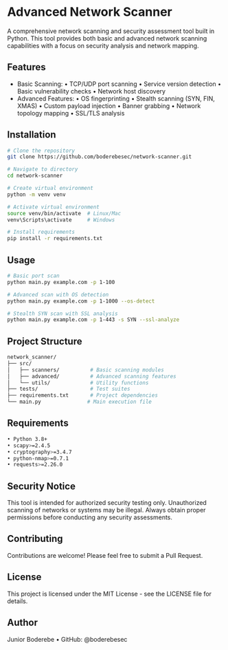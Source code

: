 # Advanced Network Scanner

A comprehensive network scanning and security assessment tool built in Python. This tool provides both basic and advanced network scanning capabilities with a focus on security analysis and network mapping.

## Features

- Basic Scanning:
• TCP/UDP port scanning
• Service version detection
• Basic vulnerability checks
• Network host discovery
- Advanced Features:
• OS fingerprinting
• Stealth scanning (SYN, FIN, XMAS)
• Custom payload injection
• Banner grabbing
• Network topology mapping
• SSL/TLS analysis

## Installation

```bash
# Clone the repository
git clone https://github.com/boderebesec/network-scanner.git

# Navigate to directory
cd network-scanner

# Create virtual environment
python -m venv venv

# Activate virtual environment
source venv/bin/activate  # Linux/Mac
venv\Scripts\activate     # Windows

# Install requirements
pip install -r requirements.txt
```

## Usage

```bash
# Basic port scan
python main.py example.com -p 1-100

# Advanced scan with OS detection
python main.py example.com -p 1-1000 --os-detect

# Stealth SYN scan with SSL analysis
python main.py example.com -p 1-443 -s SYN --ssl-analyze
```

## Project Structure

```bash
network_scanner/
├── src/
│   ├── scanners/          # Basic scanning modules
│   ├── advanced/          # Advanced scanning features
│   └── utils/             # Utility functions
├── tests/                 # Test suites
├── requirements.txt       # Project dependencies
└── main.py               # Main execution file
```

## Requirements

```bash
• Python 3.8+
• scapy>=2.4.5
• cryptography>=3.4.7
• python-nmap>=0.7.1
• requests>=2.26.0
```

## Security Notice

This tool is intended for authorized security testing only. Unauthorized scanning of networks or systems may be illegal. Always obtain proper permissions before conducting any security assessments.

## Contributing

Contributions are welcome! Please feel free to submit a Pull Request.

## License

This project is licensed under the MIT License - see the LICENSE file for details.

## Author

Junior Boderebe
• GitHub: @boderebesec
